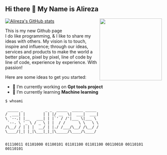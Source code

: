 ## Hi there 👋 My Name is Alireza

[![Alireza's GitHub stats](https://github-readme-stats.vercel.app/api?username=shell255&theme=ayu-mirage)](https://github.com/ali0discord/)
<img align='right' src='https://user-images.githubusercontent.com/5713670/87202985-820dcb80-c2b6-11ea-9f56-7ec461c497c3.gif' width='200'>

This is my new Github page  
I do like programming, & I like to share my ideas with others. My vision is to touch, inspire and influence; through our ideas, services and products to make the world a better place, pixel by pixel, line of code by line of code, experience by experience. With passion!   

<!--
**ali0discord/ali0discord** is a ✨ _special_ ✨ repository because its `README.md` (this file) appears on your GitHub profile.
-->
Here are some ideas to get you started:

- 🔭 I’m currently working on **Gpt tools project**
- 🌱 I’m currently learning **Machine learning**


```
$ whoami
 
 _____ _          _ _  _____  _____ _____ 
/  ___| |        | | |/ __  \|  ___|  ___|
\ `--.| |__   ___| | |`' / /'|___ \|___ \ 
 `--. \ '_ \ / _ \ | |  / /      \ \   \ \
/\__/ / | | |  __/ | |./ /___/\__/ /\__/ /
\____/|_| |_|\___|_|_|\_____/\____/\____/ 
                                          
                                          
01110011 01101000 01100101 01101100 01101100 00110010 00110101 00110101
```
